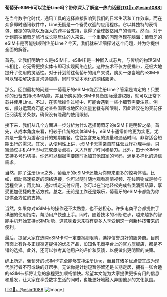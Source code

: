 **葡萄牙eSIM卡可以注册Line吗？带你深入了解这一热门话题[[TG💪+ @esim1088](https://t.me/s/esim1088)]**

在当今数字化时代，通讯工具的选择直接影响到我们的日常生活和工作效率。而在众多即时通讯软件中，Line无疑是一个备受欢迎的应用程序。它以其独特的表情包、便捷的功能以及强大的跨平台支持，赢得了全球数亿用户的青睐。然而，对于计划前往葡萄牙旅行或长期居住的人来说，一个重要的问题浮现在脑海：葡萄牙的eSIM卡是否能够顺利注册Line？今天，我们就来详细探讨这个问题，并为你提供全面的解答。

首先，让我们明确什么是eSIM卡。eSIM卡是一种嵌入式芯片，与传统的物理SIM卡相比，它无需更换实体卡即可实现网络连接。这种技术不仅方便携带，还极大地提升了使用的灵活性。对于计划前往葡萄牙的用户来说，购买一张当地的eSIM卡可以轻松解决语言沟通障碍，同时享受本地化的网络服务。

那么，回到最初的问题——葡萄牙的eSIM卡能否注册Line？答案是肯定的！只要你的设备支持eSIM功能，并且所购买的eSIM卡具备国际漫游权限，就可以正常下载并使用Line。不过，在实际操作过程中，可能会遇到一些小细节需要注意。例如，部分运营商可能对某些国家或地区的流量套餐有所限制，因此建议在购买前仔细阅读相关条款，确保没有隐藏的使用限制。

接下来，我们从几个方面进一步分析为什么选择葡萄牙的eSIM卡是明智之举。首先，从成本角度来看，相较于传统的实体SIM卡，eSIM卡通常价格更为实惠，尤其是一些专为游客设计的短期套餐，往往包含充足的流量和通话时间，非常适合短期出行的需求。其次，从便利性上讲，eSIM卡无需亲自前往营业厅办理手续，只需通过手机APP即可完成激活流程，大大节省了时间和精力。此外，由于eSIM卡支持多号码切换，你还可以根据需要随时添加其他国家的号码，满足多样化的通信需求。

当然，除了注册Line之外，葡萄牙的eSIM卡还能为你带来更多的惊喜体验。比如，借助高速稳定的网络连接，你可以随时随地观看高清视频、在线购物或是参与远程会议；再比如，通过绑定支付应用，你可以在当地轻松完成各类消费结算，享受更加便捷的生活方式。总之，无论是工作还是娱乐，葡萄牙的eSIM卡都能为你提供全方位的支持。

当然，如果你对eSIM卡的操作还不太熟悉，也不必担心。许多电商平台都提供了详细的使用指南，帮助用户快速上手。同时，随着技术的不断进步，越来越多的智能手机开始支持eSIM功能，这意味着未来将有更多人享受到这一创新科技带来的便利。

最后，提醒大家在选购eSIM卡时一定要擦亮眼睛，选择信誉良好的服务商。目前市面上有许多正规渠道提供的优质产品，如知名电商平台上的官方旗舰店，都是不错的选择。此外，还可以参考其他用户的评价和反馈，以便做出更明智的决策。

综上所述，葡萄牙的eSIM卡完全能够支持注册Line，而且其诸多优点使其成为现代旅行者不可或缺的好帮手。无论你是计划短暂停留还是长期定居，拥有一张合适的eSIM卡都将让您的旅程更加顺畅愉快。希望本文能为大家提供更多有用的信息和启发，让大家在享受数字生活的同时，也能更好地融入异国他乡的文化氛围。

[[TG💪+ @esim1088](https://t.me/s/esim1088) ![Image](https://i.postimg.cc/4NQfJmqS/Snipaste-2025-05-13-00-14-12.png)]